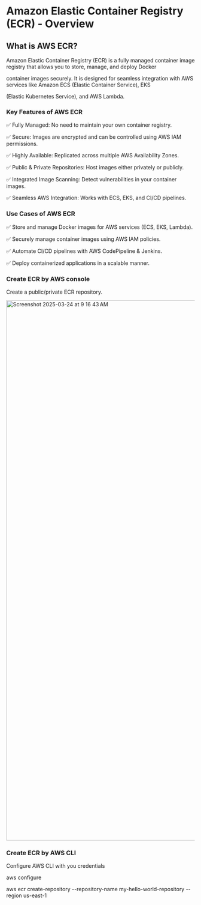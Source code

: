 # Amazon Elastic Container Registry (ECR) - Overview

## What is AWS ECR?

Amazon Elastic Container Registry (ECR) is a fully managed container image registry that allows you to store, manage, and deploy Docker

container images securely. It is designed for seamless integration with AWS services like Amazon ECS (Elastic Container Service), EKS

(Elastic Kubernetes Service), and AWS Lambda.

### Key Features of AWS ECR

✅ Fully Managed: No need to maintain your own container registry.

✅ Secure: Images are encrypted and can be controlled using AWS IAM permissions.

✅ Highly Available: Replicated across multiple AWS Availability Zones.

✅ Public & Private Repositories: Host images either privately or publicly.

✅ Integrated Image Scanning: Detect vulnerabilities in your container images.

✅ Seamless AWS Integration: Works with ECS, EKS, and CI/CD pipelines.

### Use Cases of AWS ECR

✅ Store and manage Docker images for AWS services (ECS, EKS, Lambda).

✅ Securely manage container images using AWS IAM policies.

✅ Automate CI/CD pipelines with AWS CodePipeline & Jenkins.

✅ Deploy containerized applications in a scalable manner.

### Create ECR by AWS console

Create a public/private ECR repository.

<img width="1439" alt="Screenshot 2025-03-24 at 9 16 43 AM" src="https://github.com/user-attachments/assets/5a4e0c3f-fbe4-43ab-a3dc-b5a38a0da357" />

### Create ECR by AWS CLI

Configure AWS CLI with you credentials

aws configure

aws ecr create-repository --repository-name my-hello-world-repository --region us-east-1

                




